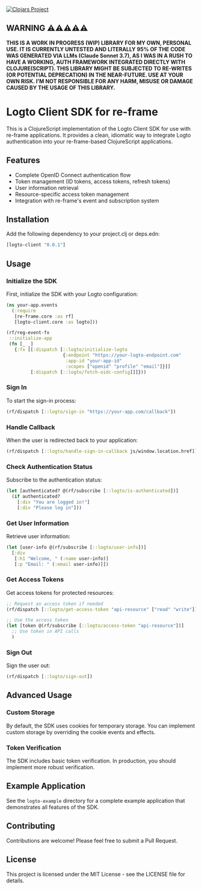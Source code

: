 [![Clojars Project](https://img.shields.io/clojars/v/com.github.tr0b/logto-re-frame-client-sdk.svg)](https://clojars.org/com.github.tr0b/logto-re-frame-client-sdk)

## WARNING ⚠️⚠️⚠️⚠️⚠️

**THIS IS A WORK IN PROGRESS (WIP) LIBRARY FOR MY OWN, PERSONAL USE. IT IS CURRENTLY UNTESTED AND LITERALLY 95% OF THE CODE WAS GENERATED VIA LLMs (Claude Sonnet 3.7), AS I WAS IN A RUSH TO HAVE A WORKING, AUTH FRAMEWORK INTEGRATED DIRECTLY WITH CLOJURE(SCRIPT). THIS LIBRARY MIGHT BE SUBJECTED TO RE-WRITES (OR POTENTIAL DEPRECATION) IN THE NEAR-FUTURE. USE AT YOUR OWN RISK. I'M NOT RESPONSIBLE FOR ANY HARM, MISUSE OR DAMAGE CAUSED BY THE USAGE OF THIS LIBRARY.**

# Logto Client SDK for re-frame

This is a ClojureScript implementation of the Logto Client SDK for use with re-frame applications. It provides a clean, idiomatic way to integrate Logto authentication into your re-frame-based ClojureScript applications.

## Features

- Complete OpenID Connect authentication flow
- Token management (ID tokens, access tokens, refresh tokens)
- User information retrieval
- Resource-specific access token management
- Integration with re-frame's event and subscription system

## Installation

Add the following dependency to your project.clj or deps.edn:

```clojure
[logto-client "0.0.1"]
```

## Usage

### Initialize the SDK

First, initialize the SDK with your Logto configuration:

```clojure
(ns your-app.events
  (:require
   [re-frame.core :as rf]
   [logto-client.core :as logto]))

(rf/reg-event-fx
 ::initialize-app
 (fn [_ _]
   {:fx [[:dispatch [::logto/initialize-logto
                     {:endpoint "https://your-logto-endpoint.com"
                      :app-id "your-app-id"
                      :scopes ["openid" "profile" "email"]}]]
         [:dispatch [::logto/fetch-oidc-config]]]}))
```

### Sign In

To start the sign-in process:

```clojure
(rf/dispatch [::logto/sign-in "https://your-app.com/callback"])
```

### Handle Callback

When the user is redirected back to your application:

```clojure
(rf/dispatch [::logto/handle-sign-in-callback js/window.location.href])
```

### Check Authentication Status

Subscribe to the authentication status:

```clojure
(let [authenticated? @(rf/subscribe [::logto/is-authenticated])]
  (if authenticated?
    [:div "You are logged in!"]
    [:div "Please log in"]))
```

### Get User Information

Retrieve user information:

```clojure
(let [user-info @(rf/subscribe [::logto/user-info])]
  [:div
   [:h1 "Welcome, " (:name user-info)]
   [:p "Email: " (:email user-info)]])
```

### Get Access Tokens

Get access tokens for protected resources:

```clojure
;; Request an access token if needed
(rf/dispatch [::logto/get-access-token "api-resource" ["read" "write"]])

;; Use the access token
(let [token @(rf/subscribe [::logto/access-token "api-resource"])]
  ;; Use token in API calls
  )
```

### Sign Out

Sign the user out:

```clojure
(rf/dispatch [::logto/sign-out])
```

## Advanced Usage

### Custom Storage

By default, the SDK uses cookies for temporary storage. You can implement custom storage by overriding the cookie events and effects.

### Token Verification

The SDK includes basic token verification. In production, you should implement more robust verification.

## Example Application

See the `logto-example` directory for a complete example application that demonstrates all features of the SDK.

## Contributing

Contributions are welcome! Please feel free to submit a Pull Request.

## License

This project is licensed under the MIT License - see the LICENSE file for details.
